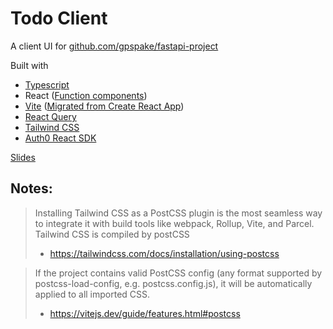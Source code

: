 # Todo Client

A client UI for [github.com/gpspake/fastapi-project](https://github.com/gpspake/fastapi-project)

Built with
- [Typescript](https://www.typescriptlang.org/)
- React ([Function components](https://beta.reactjs.org))
- [Vite](https://vitejs.dev/) ([Migrated from Create React App](https://developer.okta.com/blog/2022/03/14/react-vite-number-converter))
- [React Query](https://react-query.tanstack.com/)
- [Tailwind CSS](https://tailwindcss.com/)
- [Auth0 React SDK](https://auth0.com/docs/libraries/auth0-react)

[Slides](https://slides.com/gpspake/deck-9ad438/)

## Notes:
>Installing Tailwind CSS as a PostCSS plugin is the most seamless way to integrate it with build tools like webpack, Rollup, Vite, and Parcel.
Tailwind CSS is compiled by postCSS 
> - https://tailwindcss.com/docs/installation/using-postcss

>If the project contains valid PostCSS config (any format supported by postcss-load-config, e.g. postcss.config.js), it will be automatically applied to all imported CSS.
> - https://vitejs.dev/guide/features.html#postcss